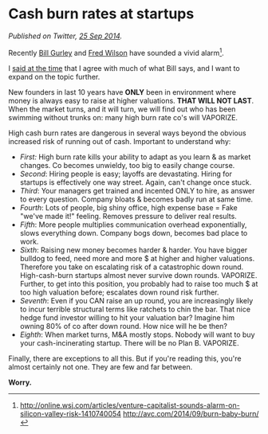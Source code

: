 # Cash burn rates at startups

*Published on Twitter, [25 Sep 2014](https://twitter.com/pmarca/status/515216011277398016).*

Recently [Bill Gurley](https://twitter.com/bgurley) and [Fred Wilson](https://twitter.com/fredwilson) have sounded a vivid alarm[^1].

I [said at the time](https://twitter.com/pmarca/status/511617992757506048) that I agree with much of what Bill says, and I want to expand on the topic further.

New founders in last 10 years have **ONLY** been in environment where money is always easy to raise at higher valuations. **THAT WILL NOT LAST**.
When the market turns, and it will turn, we will find out who has been swimming without trunks on: many high burn rate co's will VAPORIZE.

High cash burn rates are dangerous in several ways beyond the obvious increased risk of running out of cash. Important to understand why:
* *First:* High burn rate kills your ability to adapt as you learn & as market changes. Co becomes unwieldy, too big to easily change course.
* *Second*: Hiring people is easy; layoffs are devastating. Hiring for startups is effectively one way street. Again, can't change once stuck.
* *Third*: Your managers get trained and incented ONLY to hire, as answer to every question. Company bloats & becomes badly run at same time.
* *Fourth*: Lots of people, big shiny office, high expense base = Fake "we've made it!" feeling. Removes pressure to deliver real results.
* *Fifth*: More people multiplies communication overhead exponentially, slows everything down. Company bogs down, becomes bad place to work.
* *Sixth*: Raising new money becomes harder & harder. You have bigger bulldog to feed, need more and more $ at higher and higher valuations.
Therefore you take on escalating risk of a catastrophic down round. High-cash-burn startups almost never survive down rounds. VAPORIZE.
Further, to get into this position, you probably had to raise too much $ at too high valuation before; escalates down round risk further.
* *Seventh*: Even if you CAN raise an up round, you are increasingly likely to incur terrible structural terms like ratchets to chin the bar. That nice hedge fund investor willing to hit your valuation bar? Imagine him owning 80% of co after down round. How nice will he be then?
* *Eighth*: When market turns, M&A mostly stops. Nobody will want to buy your cash-incinerating startup. There will be no Plan B. VAPORIZE.

Finally, there are exceptions to all this. But if you're reading this, you're almost certainly not one. They are few and far between.

**Worry.**

[^1]: http://online.wsj.com/articles/venture-capitalist-sounds-alarm-on-silicon-valley-risk-1410740054 http://avc.com/2014/09/burn-baby-burn/
